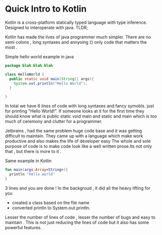 # Quick Intro to Kotlin

Kotlin is a cross-platform statically typed language with type inference. Designed to interoperate with java. 
TLDR;

Kotlin has made the lives of java programmer much simpler. There are no semi colons , long syntaxes and annyoing {} only code that matters the most . 

Simple hello world example in java 

```java
package blah.blah.blah

class HelloWorld {
  public static void main(String[] args){
    System.out.println("Hello World");
  }

}
```
In total we have 6 lines of code with long syntaxes and fancy symobls. just for printing "Hello World!".
If someone looks at it for the first time they should know what is public static void main and static and main which is too much of ceremony and clutter for a programmer.

Jetbrains , had the same problem huge code base and it was getting difficult to maintain. They came up with a language which make work productive and also makes the life of developer easy
The whole and sole purpose of code is to make code look like a well written prose.Its not only that , but  there is more to it . 

Same example in Kotlin
```kotlin
fun main(args:Array<String>){
  println "hello world"
}
```
3 lines and you are done ! 
In the backgroud , it did all the heavy lifting for you
- created a class based on the file name 
- converted println to System.out.println.

Lesser the number of lines of code , lesser the number of bugs and easy to maintain .
This is not just reducing the lines of code but it also has some powerful features.

